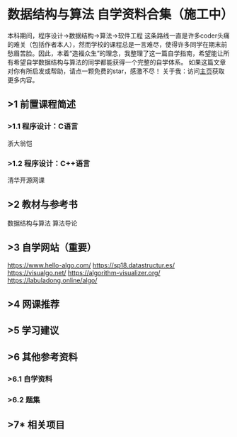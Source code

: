 # 数据结构与算法 自学资料合集（施工中）

本科期间，程序设计->数据结构->算法->软件工程 这条路线一直是许多coder头痛的难关（包括作者本人），然而学校的课程总是一言难尽，使得许多同学在期末前愁眉苦脸。因此，本着“造福众生”的理念，我整理了这一篇自学指南，希望能让所有希望自学数据结构与算法的同学都能获得一个完整的自学体系。
如果这篇文章对你有所启发或帮助，请点一颗免费的star，感激不尽！
关于我：访问[主页](ouyangyipeng.gihub.io)获取更多内容。

## >1 前置课程简述
### >1.1 程序设计：C语言
浙大翁恺

### >1.2 程序设计：C++语言
清华开源网课

## >2 教材与参考书
数据结构与算法
算法导论

## >3 自学网站（重要）
https://www.hello-algo.com/
https://sp18.datastructur.es/
https://visualgo.net/
https://algorithm-visualizer.org/
https://labuladong.online/algo/

## >4 网课推荐


## >5 学习建议


## >6 其他参考资料
### >6.1 自学资料

### >6.2 题集


## >7* 相关项目
